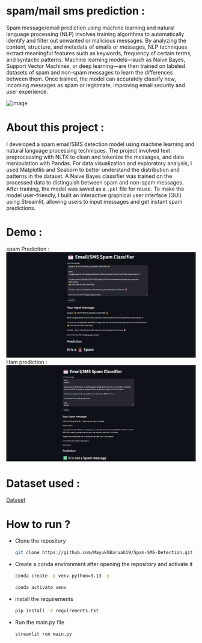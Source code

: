 # spam/mail sms prediction : 
Spam message/email prediction using machine learning and natural language processing (NLP) involves training algorithms
to automatically identify and filter out unwanted or malicious messages. By analyzing the content, structure, and metadata 
of emails or messages, NLP techniques extract meaningful features such as keywords, frequency of certain terms, and syntactic 
patterns. Machine learning models—such as Naive Bayes, Support Vector Machines, or deep learning—are then trained on labeled 
datasets of spam and non-spam messages to learn the differences between them. Once trained, the model can accurately classify 
new, incoming messages as spam or legitimate, improving email security and user experience.

![image](https://miro.medium.com/v2/resize:fit:1400/1*hsyCZOYoGrX6BJsj4Lgrhg.png)
# About this project :
I developed a spam email/SMS detection model using machine learning and natural language processing techniques. The project involved 
text preprocessing with NLTK to clean and tokenize the messages, and data manipulation with Pandas. For data visualization and exploratory
analysis, I used Matplotlib and Seaborn to better understand the distribution and patterns in the dataset. A Naive Bayes classifier was trained 
on the processed data to distinguish between spam and non-spam messages. After training, the model was saved as a ```.pkl``` file for reuse.
To make the model user-friendly, I built an interactive graphical user interface (GUI) using Streamlit, allowing users to input messages 
and get instant spam predictions.
# Demo :
spam Prediction :
![image](https://github.com/MayukhBaruah19/Spam-SMS-Detection/blob/main/templets/Screenshot%202025-07-23%20002549.png)
Ham prediction :
![image](https://github.com/MayukhBaruah19/Spam-SMS-Detection/blob/main/templets/Screenshot%202025-07-23%20002636.png)
# Dataset used :
[Dataset](https://www.kaggle.com/datasets/uciml/sms-spam-collection-dataset)
# How to run ? 
- Clone the repository
  ```Bash
  git clone https://github.com/MayukhBaruah19/Spam-SMS-Detection.git
  ```
- Create a conda environment after opening the repository and activate it
  
  ```Bash
  conda create -p venv python=3.13 -y
  ```
  ```Bash
  conda activate venv
  ```
- install the requirements
  
  ```Bash
  pip install -r requirements.txt
  ```
- Run the main.py file
  
  ```Bash
  streamlit run main.py
  ```  
  
